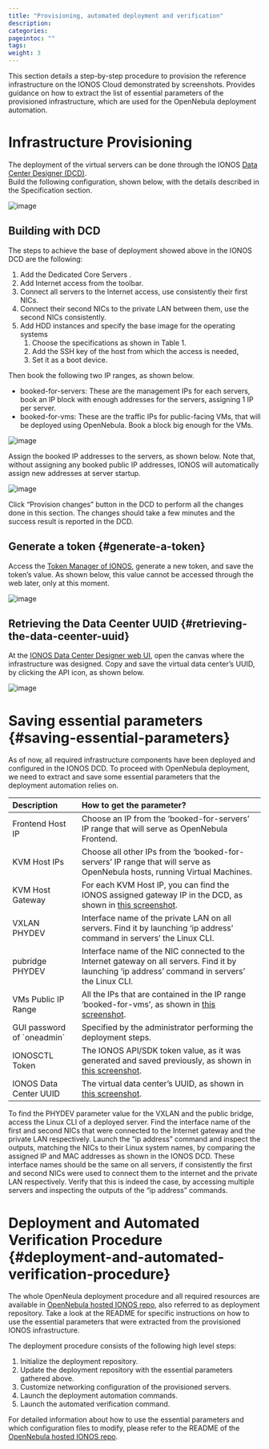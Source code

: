 ```yaml
---
title: "Provisioning, automated deployment and verification"
description:
categories:
pageintoc: ""
tags:
weight: 3
---
```


This section details a step-by-step procedure to provision the reference infrastructure on the IONOS Cloud demonstrated by screenshots. Provides guidance on how to extract the list of essential parameters of the provisioned infrastructure, which are used for the OpenNebula deployment automation.

# Infrastructure Provisioning

The deployment of the virtual servers can be done through the IONOS [Data Center Designer (DCD)](https://dcd.ionos.com/).   
Build the following configuration, shown below, with the details described in the Specification section.

![image][dcd-layout]

## Building with DCD 

The steps to achieve the base of deployment showed above in the IONOS DCD are the following:

1. Add the Dedicated Core Servers .  
2. Add Internet access from the toolbar.  
3. Connect all servers to the Internet access, use consistently their first NICs.  
4. Connect their second NICs to the private LAN between them, use the second NICs consistently.  
5. Add HDD instances and specify the base image for the operating systems  
   1. Choose the specifications as shown in Table 1\.  
   2. Add the SSH key of the host from which the access is needed,  
   3. Set it as a boot device.

Then book the following two IP ranges, as shown below.

* booked-for-servers: These are the management IPs for each servers, book an IP block with enough addresses for the servers, assigning 1 IP per server.  
* booked-for-vms: These are the traffic IPs for public-facing VMs, that will be deployed using OpenNebula. Book a block big enough for the VMs.

<a id="ip-man"></a>
![image][ip-man]

Assign the booked IP addresses to the servers, as shown below. Note that, without assigning any booked public IP addresses, IONOS will automatically assign new addresses at server startup.

<a id="ip-booked-for-server"></a>
![image][ip-booked-for-server]

Click “Provision changes” button in the DCD to perform all the changes done in this section. The changes should take a few minutes and the success result is reported in the DCD.

## Generate a token {#generate-a-token}

Access the [Token Manager of IONOS](https://dcd.ionos.com/latest/#/tokens), generate a new token, and save the token’s value. As shown below, this value cannot be accessed through the web later, only at this moment.

<a id="token-manager"></a>
![image][token-manager]

## Retrieving the Data Ceenter UUID {#retrieving-the-data-ceenter-uuid}

At the [IONOS Data Center Designer web UI](https://dcd.ionos.com/), open the canvas where the infrastructure was designed. Copy and save the virtual data center’s UUID, by clicking the API icon, as shown below.

<a id="dcd-uuid"></a>
![image][dcd-uuid]

# Saving essential parameters {#saving-essential-parameters}

As of now, all required infrastructure components have been deployed and configured in the IONOS DCD. To proceed with OpenNebula deployment, we need to extract and save some essential parameters that the deployment automation relies on.

| Description | How to get the parameter? |
| :----- | :----- |
| Frontend Host IP | Choose an IP from the ‘booked-for-servers’ IP range that will serve as OpenNebula Frontend. |
| KVM Host IPs | Choose all other IPs from the ‘booked-for-servers’ IP range that will serve as OpenNebula hosts, running Virtual Machines. |
| KVM Host Gateway | For each KVM Host IP, you can find the IONOS assigned gateway IP in the DCD, as shown in [this screenshot](#ip-booked-for-server). |
| VXLAN PHYDEV | Interface name of the private LAN on all servers. Find it by launching ‘ip address’ command in servers’ the Linux CLI. |
| pubridge PHYDEV | Interface name of the NIC connected to the Internet gateway on all servers. Find it by launching ‘ip address’ command in servers’ the Linux CLI. |
| VMs Public IP Range | All the IPs that are contained in the IP range ‘booked-for-vms’, as shown in [this screenshot](#ip-man). |
| GUI password of \`oneadmin\` | Specified by the administrator performing the deployment steps. |
| IONOSCTL Token | The IONOS API/SDK token value, as it was generated and saved previously, as shown in [this screenshot](#dcd-uuid). |
| IONOS Data Center UUID | The virtual data center’s UUID, as shown in [this screenshot](#dcd-uuid). |

To find the PHYDEV parameter value for the VXLAN and the public bridge, access the Linux CLI of a deployed server. Find the interface name of the first and second NICs that were connected to the Internet gateway and the private LAN respectively. Launch the “ip address” command and inspect the outputs, matching the NICs to their Linux system names, by comparing the assigned IP and MAC addresses as shown in the IONOS DCD. These interface names should be the same on all servers, if consistently the first and second NICs were used to connect them to the internet and the private LAN respectively. Verify that this is indeed the case, by accessing multiple servers and inspecting the outputs of the “ip address” commands.

# Deployment and Automated Verification Procedure {#deployment-and-automated-verification-procedure}

The whole OpenNeula deployment procedure and all required resources are available in [OpenNebula hosted IONOS repo](https://github.com/OpenNebula/opennebula-hosted-ionos), also referred to as deployment repository. Take a look at the README for specific instructions on how to use the essential parameters that were extracted from the provisioned IONOS infrastructure.

The deployment procedure consists of the following high level steps:

1. Initialize the deployment repository.  
2. Update the deployment repository with the essential parameters gathered above.  
3. Customize networking configuration of the provisioned servers.  
4. Launch the deployment automation commands.  
5. Launch the automated verification command.

For detailed information about how to use the essential parameters and which configuration files to modify, please refer to the README of the [OpenNebula hosted IONOS repo](https://github.com/OpenNebula/opennebula-hosted-ionos).

[dcd-layout]: /images/solutions/ionos/dcd-layout.png
[ip-man]: /images/solutions/ionos/ip-management.png
[ip-booked-for-server]: /images/solutions/ionos/ip-booked-for-server.png
[token-manager]: /images/solutions/ionos/token-manager.png
[dcd-uuid]: /images/solutions/ionos/dcd-uuid.png

